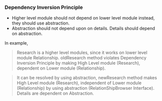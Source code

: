 ### Dependency Inversion Principle
* Higher level module should not depend on lower level module
instead, they should use abstraction.
* Abstraction should not depend upon on details.
Details should depend on abstraction.

In example,
> Research is a higher level modules, since 
> it works on lower level module Relationship.
> oldResearch method violates 
> Dependency Inversion Principle
> by making High Level module (Research), 
> dependent on Lower module (Relationship).

> It can be resolved by using abstraction,
> newResearch method  makes High Level module (Research), 
> independent of Lower module (Relationship) 
> by using abstraction (RelationShipBrowser Interface).
> Details are dependent on Abstraction.